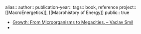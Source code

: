 alias::
author::
publication-year::
tags:: book, reference
project:: [[MacroEnergetics]], [[Macrohistory of Energy]] 
public:: true

- [Growth: From Microorganisms to Megacities. – Vaclav Smil](https://vaclavsmil.com/2019/09/17/growth-from-microorganisms-to-megacities/)
-